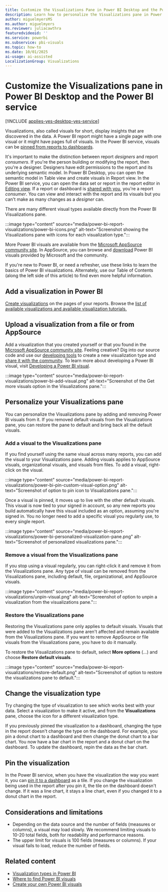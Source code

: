 ```yaml
---
title: Customize the Visualizations Pane in Power BI Desktop and the Power BI Service
description: Learn how to personalize the Visualizations pane in Power BI by adding, removing, and managing visual types, including custom visuals from AppSource and organizational visuals.
author: miguelmyersMS
ms.author: miguelmyers
ms.reviewer: juliacawthra
featuredvideoid: ''
ms.service: powerbi
ms.subservice: pbi-visuals
ms.topic: how-to
ms.date: 10/01/2025
ai-usage: ai-assisted
LocalizationGroup: Visualizations
---
```


# Customize the Visualizations pane in Power BI Desktop and the Power BI service 

[!INCLUDE [applies-yes-desktop-yes-service](../includes/applies-yes-desktop-yes-service.md)]

Visualizations, also called visuals for short, display insights that are discovered in the data. A Power BI report might have a single page with one visual or it might have pages full of visuals. In the Power BI service, visuals can be [pinned from reports to dashboards](../create-reports/service-dashboard-create.md).

It's important to make the distinction between report *designers* and report *consumers*. If you're the person building or modifying the report, then you're a designer. Designers have edit permissions to the report and its underlying semantic model. In Power BI Desktop, you can open the semantic model in Table view and create visuals in Report view. In the Power BI service, you can open the data set or report in the report editor in [Editing view](../consumer/end-user-reading-view.md). If a report or dashboard is [shared with you](../collaborate-share/end-user-shared-with-me.md), you're a report *consumer*. You can view and interact with the report and its visuals but you can't make as many changes as a *designer* can.

There are many different visual types available directly from the Power BI Visualizations pane.

:::image type="content" source="media/power-bi-report-visualizations/power-bi-icons.png" alt-text="Screenshot showing the Visualizations pane with icons for each visualization type.":::

More Power BI visuals are available from the [Microsoft AppSource community site](https://appsource.microsoft.com). In AppSource, you can browse and [download](https://appsource.microsoft.com/marketplace/apps?page=1&product=power-bi-visuals) Power BI visuals provided by Microsoft and the community.

If you're new to Power BI, or need a refresher, use these links to learn the basics of Power BI visualizations. Alternately, use our Table of Contents (along the left side of this article) to find even more helpful information.

## Add a visualization in Power BI

[Create visualizations](power-bi-report-add-visualizations-i.md) on the pages of your reports. Browse the [list of available visualizations and available visualization tutorials.](power-bi-visualization-types-for-reports-and-q-and-a.md) 

## Upload a visualization from a file or from AppSource

Add a visualization that you created yourself or that you found in the [Microsoft AppSource community site](https://appsource.microsoft.com/marketplace/apps?product=power-bi-visuals). Feeling creative? Dig into our source code and use our [developing tools](../developer/visuals/environment-setup.md) to create a new visualization type and [share it with the community](../developer/visuals/office-store.md). To learn more about developing a Power BI visual, visit [Developing a Power BI visual](../developer/visuals/develop-circle-card.md).

:::image type="content" source="media/power-bi-report-visualizations/power-bi-add-visual.png" alt-text="Screenshot of the Get more visuals option in the Visualizations pane.":::

## Personalize your Visualizations pane

You can personalize the Visualizations pane by adding and removing Power BI visuals from it. If you removed default visuals from the Visualizations pane, you can restore the pane to default and bring back all the default visuals.

### Add a visual to the Visualizations pane

If you find yourself using the same visual across many reports, you can add the visual to your Visualizations pane. Adding visuals applies to AppSource visuals, organizational visuals, and visuals from files. To add a visual, right-click on the visual.

:::image type="content" source="media/power-bi-report-visualizations/power-bi-pin-custom-visual-option.png" alt-text="Screenshot of option to pin icon to Visualizations pane.":::

Once a visual is pinned, it moves up to live with the other default visuals. This visual is now tied to your signed in account, so any new reports you build automatically have this visual included as an option, assuming you're signed in. You no longer need to add a specific visual you regularly use, to every single report.

:::image type="content" source="media/power-bi-report-visualizations/power-bi-personalized-visualization-pane.png" alt-text="Screenshot of personalized visualizations pane.":::

### Remove a visual from the Visualizations pane

If you stop using a visual regularly, you can right-click it and remove it from the Visualizations pane. Any type of visual can be removed from the Visualizations pane, including default, file, organizational, and AppSource visuals.

:::image type="content" source="media/power-bi-report-visualizations/unpin-visual.png" alt-text="Screenshot of option to unpin a visualization from the visualizations pane.":::

### Restore the Visualizations pane

Restoring the Visualizations pane only applies to default visuals. Visuals that were added to the Visualizations pane aren't affected and remain available from the Visualizations pane. If you want to remove AppSource or file visuals from the Visualizations pane, you have to do it manually.

To restore the Visualizations pane to default, select **More options** (...) and choose **Restore default visuals**.

:::image type="content" source="media/power-bi-report-visualizations/restore-default.png" alt-text="Screenshot of option to restore the visualizations pane to default.":::

## Change the visualization type

Try changing the type of visualization to see which works best with your data. Select a visualization to make it active, and from the **Visualizations** pane, choose the icon for a different visualization type.

If you previously pinned the visualization to a dashboard, changing the type in the report doesn't change the type on the dashboard. For example, you pin a donut chart to a dashboard and then change the donut chart to a bar chart. You now have a bar chart in the report and a donut chart on the dashboard. To update the dashboard, repin the data as the bar chart. 

## Pin the visualization

In the Power BI service, when you have the visualization the way you want it, you can [pin it to a dashboard](../create-reports/service-dashboard-create.md) as a tile. If you change the visualization being used in the report after you pin it, the tile on the dashboard doesn't change. If it was a line chart, it stays a line chart, even if you changed it to a donut chart in the report.

## Considerations and limitations

- Depending on the data source and the number of fields (measures or columns), a visual may load slowly. We recommend limiting visuals to 10-20 total fields, both for readability and performance reasons.
- The upper limit for visuals is 100 fields (measures or columns). If your visual fails to load, reduce the number of fields.

## Related content

- [Visualization types in Power BI](power-bi-visualization-types-for-reports-and-q-and-a.md)
- [Where to find Power BI visuals](../developer/visuals/power-bi-custom-visuals.md)
- [Create your own Power BI visuals](../developer/visuals/develop-power-bi-visuals.md)
